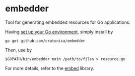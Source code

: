embedder
========

Tool for generating embedded resources for Go applications.

Having [set up your Go environment](http://golang.org/doc/install), simply install by

    go get github.com/cratonica/embedder

Then, use by
    
    $GOPATH/bin/embedder main /path/to/files > resource.go

For more details, refer to the [embed](http://github.com/cratonica/embed) library.

